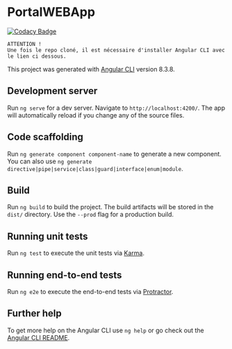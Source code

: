# PortalWEBApp

[![Codacy Badge](https://api.codacy.com/project/badge/Grade/def12ae3f6a0402480a2e615c8610923)](https://www.codacy.com/manual/LoannBenoit/portalweb?utm_source=github.com&amp;utm_medium=referral&amp;utm_content=LoannBenoit/portalweb&amp;utm_campaign=Badge_Grade)

```
ATTENTION !
Une fois le repo cloné, il est nécessaire d'installer Angular CLI avec le lien ci dessous.
```


This project was generated with [Angular CLI](https://github.com/angular/angular-cli) version 8.3.8.

## Development server

Run `ng serve` for a dev server. Navigate to `http://localhost:4200/`. The app will automatically reload if you change any of the source files.

## Code scaffolding

Run `ng generate component component-name` to generate a new component. You can also use `ng generate directive|pipe|service|class|guard|interface|enum|module`.

## Build

Run `ng build` to build the project. The build artifacts will be stored in the `dist/` directory. Use the `--prod` flag for a production build.

## Running unit tests

Run `ng test` to execute the unit tests via [Karma](https://karma-runner.github.io).

## Running end-to-end tests

Run `ng e2e` to execute the end-to-end tests via [Protractor](http://www.protractortest.org/).

## Further help

To get more help on the Angular CLI use `ng help` or go check out the [Angular CLI README](https://github.com/angular/angular-cli/blob/master/README.md).
